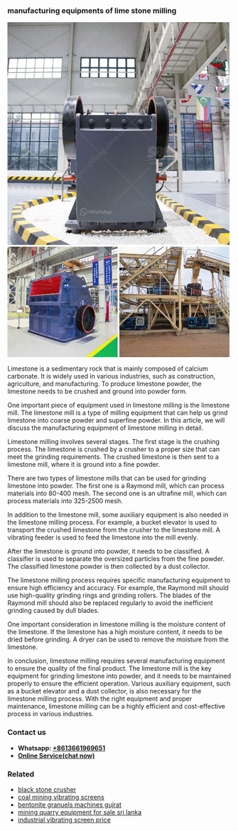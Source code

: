 <h3>manufacturing equipments of lime stone milling</h3><img src='1703042195.jpg' alt=''><p>Limestone is a sedimentary rock that is mainly composed of calcium carbonate. It is widely used in various industries, such as construction, agriculture, and manufacturing. To produce limestone powder, the limestone needs to be crushed and ground into powder form.</p><p>One important piece of equipment used in limestone milling is the limestone mill. The limestone mill is a type of milling equipment that can help us grind limestone into coarse powder and superfine powder. In this article, we will discuss the manufacturing equipment of limestone milling in detail.</p><p>Limestone milling involves several stages. The first stage is the crushing process. The limestone is crushed by a crusher to a proper size that can meet the grinding requirements. The crushed limestone is then sent to a limestone mill, where it is ground into a fine powder.</p><p>There are two types of limestone mills that can be used for grinding limestone into powder. The first one is a Raymond mill, which can process materials into 80-400 mesh. The second one is an ultrafine mill, which can process materials into 325-2500 mesh.</p><p>In addition to the limestone mill, some auxiliary equipment is also needed in the limestone milling process. For example, a bucket elevator is used to transport the crushed limestone from the crusher to the limestone mill. A vibrating feeder is used to feed the limestone into the mill evenly.</p><p>After the limestone is ground into powder, it needs to be classified. A classifier is used to separate the oversized particles from the fine powder. The classified limestone powder is then collected by a dust collector.</p><p>The limestone milling process requires specific manufacturing equipment to ensure high efficiency and accuracy. For example, the Raymond mill should use high-quality grinding rings and grinding rollers. The blades of the Raymond mill should also be replaced regularly to avoid the inefficient grinding caused by dull blades.</p><p>One important consideration in limestone milling is the moisture content of the limestone. If the limestone has a high moisture content, it needs to be dried before grinding. A dryer can be used to remove the moisture from the limestone.</p><p>In conclusion, limestone milling requires several manufacturing equipment to ensure the quality of the final product. The limestone mill is the key equipment for grinding limestone into powder, and it needs to be maintained properly to ensure the efficient operation. Various auxiliary equipment, such as a bucket elevator and a dust collector, is also necessary for the limestone milling process. With the right equipment and proper maintenance, limestone milling can be a highly efficient and cost-effective process in various industries.</p><h3>Contact us</h3><ul><li><strong>Whatsapp:&nbsp;<a href="https://wa.me/8613661969651">+8613661969651</a></strong></li><li><a href="https://swt.shibang-china.com/?git&amp;zhl&amp;manufacturing equipments of lime stone milling"><strong>Online Service(chat now)</strong></a></li></ul><h3>Related</h3><ul><li><a href='black stone crusher.md'>black stone crusher</a></li><li><a href='coal mining vibrating screens.md'>coal mining vibrating screens</a></li><li><a href='bentonite granuels machines gujrat.md'>bentonite granuels machines gujrat</a></li><li><a href='mining quarry equipment for sale sri lanka.md'>mining quarry equipment for sale sri lanka</a></li><li><a href='industrial vibrating screen price.md'>industrial vibrating screen price</a></li></ul>